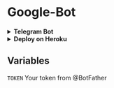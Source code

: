 # Google-Bot

<details> <summary><b>Telegram Bot</b></summary><br> <a href="http://t.me/Google_v1bot" ><img alt="Telegram" src="https://img.shields.io/badge/Google-Bot-2CA5E0?style=for-the-badge&logo=telegram&logoColor=white"/> </a> </details> 




<details> <summary><b>Deploy on Heroku</b></summary> <br> 

<a href="https://heroku.com/deploy?template=https://github.com/Luamcho/google-telegram-bot"> <img height="28px" width="164px" src="https://img.shields.io/badge/Deploy%20To%20Heroku-blueviolet?style=for-the-badge&logo=heroku"> </a> </details> 

## Variables 

`TOKEN` Your token from @BotFather
